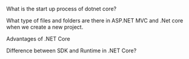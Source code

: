 What is the start up process of dotnet core?

What type of files and folders are there in ASP.NET MVC and .Net core when we 
create a new project.

Advantages of .NET Core


Difference between SDK and Runtime in .NET Core?